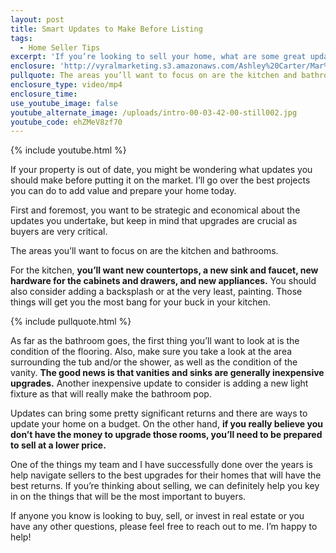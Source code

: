 ```yaml
---
layout: post
title: Smart Updates to Make Before Listing
tags:
  - Home Seller Tips
excerpt: 'If you’re looking to sell your home, what are some great updates you can make before you go on the market? Today I’ll go over what areas you should focus on to ensure the best return.'
enclosure: 'http://vyralmarketing.s3.amazonaws.com/Ashley%20Carter/Mar%201%20%281%29.mp4'
pullquote: The areas you’ll want to focus on are the kitchen and bathrooms.
enclosure_type: video/mp4
enclosure_time:
use_youtube_image: false
youtube_alternate_image: /uploads/intro-00-03-42-00-still002.jpg
youtube_code: ehZMeV8zf70
---
```



{% include youtube.html %}

If your property is out of date, you might be wondering what updates you should make before putting it on the market. I’ll go over the best projects you can do to add value and prepare your home today.

First and foremost, you want to be strategic and economical about the updates you undertake, but keep in mind that upgrades are crucial as buyers are very critical.

The areas you’ll want to focus on are the kitchen and bathrooms.

For the kitchen, **you’ll want new countertops, a new sink and faucet, new hardware for the cabinets and drawers, and new appliances.** You should also consider adding a backsplash or at the very least, painting. Those things will get you the most bang for your buck in your kitchen.

{% include pullquote.html %}

As far as the bathroom goes, the first thing you’ll want to look at is the condition of the flooring. Also, make sure you take a look at the area surrounding the tub and/or the shower, as well as the condition of the vanity.&nbsp;**The good news is that vanities and sinks are generally inexpensive upgrades.** Another inexpensive update to consider is adding a new light fixture as that will really make the bathroom pop.

Updates can bring some pretty significant returns and there are ways to update your home on a budget. On the other hand, **if you really believe you don’t have the money to upgrade those rooms, you’ll need to be prepared to sell at a lower price.**

One of the things my team and I have successfully done over the years is help navigate sellers to the best upgrades for their homes that will have the best returns. If you’re thinking about selling, we can definitely help you key in on the things that will be the most important to buyers.

If anyone you know is looking to buy, sell, or invest in real estate or you have any other questions, please feel free to reach out to me. I’m happy to help!
